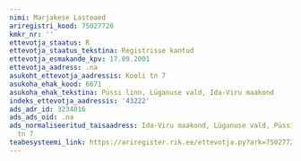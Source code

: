 ```yaml
---
nimi: Marjakese Lasteaed
ariregistri_kood: 75027726
kmkr_nr: ''
ettevotja_staatus: R
ettevotja_staatus_tekstina: Registrisse kantud
ettevotja_esmakande_kpv: 17.09.2001
ettevotja_aadress: .na
asukoht_ettevotja_aadressis: Kooli tn 7
asukoha_ehak_kood: 6671
asukoha_ehak_tekstina: Püssi linn, Lüganuse vald, Ida-Viru maakond
indeks_ettevotja_aadressis: '43222'
ads_adr_id: 3234016
ads_ads_oid: .na
ads_normaliseeritud_taisaadress: Ida-Viru maakond, Lüganuse vald, Püssi linn, Kooli
  tn 7
teabesysteemi_link: https://ariregister.rik.ee/ettevotja.py?ark=75027726&ref=rekvisiidid
---
```

